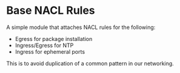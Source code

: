 # Base NACL Rules

A simple module that attaches NACL rules for the following:

- Egress for package installation
- Ingress/Egress for NTP
- Ingress for ephemeral ports

This is to avoid duplication of a common pattern in our networking.
